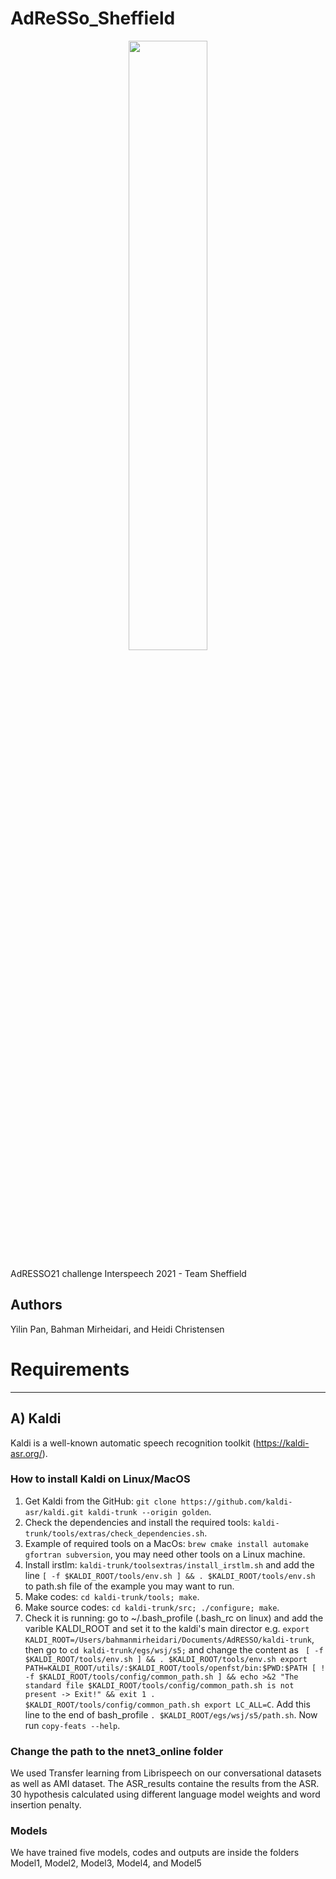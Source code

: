 # AdReSSo_Sheffield

<p align="center"><img width="50%" src="image.gif" /></p>  
AdRESSO21 challenge Interspeech 2021 - Team Sheffield

Authors 
----------
Yilin Pan, Bahman Mirheidari, and Heidi Christensen 

# Requirements
----------   
## A) Kaldi
Kaldi is a well-known automatic speech recognition toolkit (https://kaldi-asr.org/).

### How to install Kaldi on Linux/MacOS 
1. Get Kaldi from the GitHub: ``git clone https://github.com/kaldi-asr/kaldi.git kaldi-trunk --origin golden``.
2. Check the dependencies and install the required tools: ``kaldi-trunk/tools/extras/check_dependencies.sh``.
3. Example of required tools on a MacOs: ``brew cmake install automake gfortran subversion``, you may need other tools on a Linux machine.
4. Install irstlm: ``kaldi-trunk/toolsextras/install_irstlm.sh`` and add the line  ``[ -f $KALDI_ROOT/tools/env.sh ] && . $KALDI_ROOT/tools/env.sh`` to path.sh file of the example you may want to run.
5. Make codes: ``cd kaldi-trunk/tools; make``. 
6. Make source codes: ``cd kaldi-trunk/src; ./configure; make``. 
7. Check it is running: go to ~/.bash_profile (.bash_rc on linux) and add the varible KALDI_ROOT and set it to the kaldi's main director e.g. ``export KALDI_ROOT=/Users/bahmanmirheidari/Documents/AdRESSO/kaldi-trunk``, then go to ``cd kaldi-trunk/egs/wsj/s5;`` and change the content as ``
[ -f $KALDI_ROOT/tools/env.sh ] && . $KALDI_ROOT/tools/env.sh
export PATH=KALDI_ROOT/utils/:$KALDI_ROOT/tools/openfst/bin:$PWD:$PATH
[ ! -f $KALDI_ROOT/tools/config/common_path.sh ] && echo >&2 "The standard file $KALDI_ROOT/tools/config/common_path.sh is not present -> Exit!" && exit 1
. $KALDI_ROOT/tools/config/common_path.sh
export LC_ALL=C``. Add this line to the end of bash_profile ``. $KALDI_ROOT/egs/wsj/s5/path.sh``. Now run ``copy-feats --help``.
  

### Change the path to the nnet3_online folder
We used Transfer learning from Librispeech on our conversational datasets as well as AMI dataset.
The ASR_results containe the results from the ASR. 30 hypothesis calculated using different language model weights and word insertion penalty.


### Models
We have trained five models, codes and outputs are inside the folders Model1, Model2, Model3, Model4, and Model5


 
